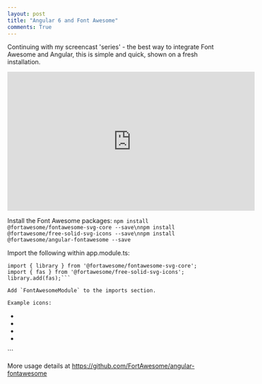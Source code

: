 ```yaml
---
layout: post
title: "Angular 6 and Font Awesome"
comments: True
---
```


Continuing with my screencast 'series' - the best way to integrate Font Awesome and Angular, this is simple and quick, shown on a fresh installation.

<p style="text-align: center">
	<iframe width="560" height="315" src="https://www.youtube.com/embed/HCCos5odyqg" frameborder="0" allow="autoplay; encrypted-media" allowfullscreen></iframe>
</p>


Install the Font Awesome packages:
```npm install @fortawesome/fontawesome-svg-core --save\nnpm install @fortawesome/free-solid-svg-icons --save\nnpm install @fortawesome/angular-fontawesome --save```


Import the following within app.module.ts:
```import { FontAwesomeModule } from '@fortawesome/angular-fontawesome';
import { library } from '@fortawesome/fontawesome-svg-core';
import { fas } from '@fortawesome/free-solid-svg-icons';
library.add(fas);```

Add `FontAwesomeModule` to the imports section.

Example icons:
```
<ul>
  <li><fa-icon icon="coffee" size="3x"></fa-icon></li>
  <li><fa-icon icon="check"></fa-icon></li>
  <li><fa-icon icon="spinner" spin="true" size="3x"></fa-icon></li>
  <li><fa-icon icon="envelope" rotate="90"></fa-icon></li>
  </ul>
```

More usage details at <a href="https://github.com/FortAwesome/angular-fontawesome">https://github.com/FortAwesome/angular-fontawesome</a>